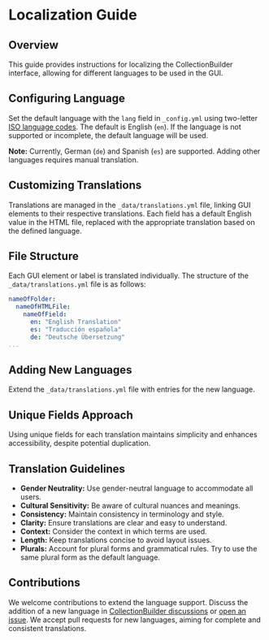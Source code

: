 # Localization Guide

## Overview

This guide provides instructions for localizing the CollectionBuilder interface, allowing for different languages to be used in the GUI.

## Configuring Language

Set the default language with the `lang` field in `_config.yml` using two-letter [ISO language codes](https://en.wikipedia.org/wiki/List_of_ISO_639_language_codes). The default is English (`en`). If the language is not supported or incomplete, the default language will be used.

**Note:** Currently, German (`de`) and Spanish (`es`) are supported. Adding other languages requires manual translation.

## Customizing Translations

Translations are managed in the `_data/translations.yml` file, linking GUI elements to their respective translations. Each field has a default English value in the HTML file, replaced with the appropriate translation based on the defined language.

## File Structure

Each GUI element or label is translated individually. The structure of the `_data/translations.yml` file is as follows:

```yaml
nameOfFolder:
  nameOfHTMLFile:
    nameOfField:
      en: "English Translation"
      es: "Traducción española"
      de: "Deutsche Übersetzung"
...
```

## Adding New Languages

Extend the `_data/translations.yml` file with entries for the new language.

## Unique Fields Approach

Using unique fields for each translation maintains simplicity and enhances accessibility, despite potential duplication.

## Translation Guidelines

- **Gender Neutrality:** Use gender-neutral language to accommodate all users.
- **Cultural Sensitivity:** Be aware of cultural nuances and meanings.
- **Consistency:** Maintain consistency in terminology and style.
- **Clarity:** Ensure translations are clear and easy to understand.
- **Context:** Consider the context in which terms are used.
- **Length:** Keep translations concise to avoid layout issues.
- **Plurals:** Account for plural forms and grammatical rules. Try to use the same plural form as the default language.

## Contributions

We welcome contributions to extend the language support. Discuss the addition of a new language in [CollectionBuilder discussions](https://github.com/orgs/CollectionBuilder/discussions) or [open an issue](https://github.com/CollectionBuilder/collectionbuilder-csv/issues/new/choose). We accept pull requests for new languages, aiming for complete and consistent translations.
